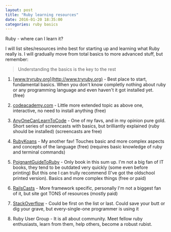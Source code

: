 ```yaml
---
layout: post
title: "Ruby learning resources"
date: 2016-01-20 18:35:00
categories: ruby basics
---
```


Ruby - where can I learn it?

I will list sites/resources imho best for starting up and learning what Ruby really is.
I will gradually move from total basics to more advanced stuff, but remember:

> Understanding the basics is the key to the rest

1. [www.tryruby.org](http://www.tryruby.org) - Best place to start, fundamental basics.
When you don't know completly nothing about ruby or any programming language and even
haven't it got installed yet. (free)

2. [codeacademy.com](http://www.codecademy.com/learn/ruby) - Little more extended topic
as above one, interactive, no need to install anything (free)

3. [AnyOneCanLearnToCode](http://anyonecanlearntocode.com/screencasts) - One of my favs,
and in my opinion pure gold. Short series of screencasts with basics, but brilliantly
explained (ruby should be installed) (screencasts are free)

4. [RubyKoans](http://rubykoans.com/) - My another fav! Touches basic and more complex
aspects and concepts of the language (free) (requires basic knowledge of ruby
and terminal commands)

5. [PoignantGuideToRuby](http://poignant.guide/) - Only book in this sum up. I'm not
a big fan of IT books, they tend to be outdated very quickly (some even before printing)
But this one I can trully recommend (I've got the oldschool printed version). Basics
and more complex things (free or paid)

6. [RailsCasts](http://railscasts.com/) - More framework specific, personally I'm not
a biggest fan of it, but site got TONS of resources (mostly paid)

7. [StackOverflow](http://stackoverflow.com/) - Could be first on the list or last.
Could save your butt or dig your grave, but every-single-one programmer is using it

8. Ruby User Group - It is all about community. Meet fellow ruby enthusiasts, learn
from them, help others, become a robust rubist.
